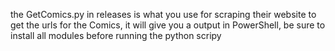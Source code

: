 the GetComics.py in releases is what you use for scraping their website to get the urls for the Comics, it will give you a output in PowerShell, be sure to install all modules before running the python scripy

